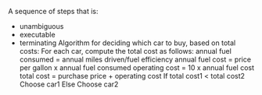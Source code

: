 A sequence of steps that is:
- unambiguous
- executable
- terminating
Algorithm for deciding which car to buy, based on total costs:
  For each car, compute the total cost as follows:
	  annual fuel consumed = annual miles driven/fuel efficiency
	  annual fuel cost = price per gallon x annual fuel consumed
	  operating cost = 10 x annual fuel cost
	  total cost = purchase price + operating cost
 If total cost1 < total cost2
	  Choose car1
 Else
      Choose car2